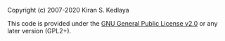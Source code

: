 Copyright (c) 2007-2020 Kiran S. Kedlaya

This code is provided under the [GNU General Public License v2.0](https://www.gnu.org/licenses/old-licenses/gpl-2.0.html)
or any later version (GPL2+).

